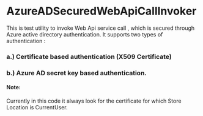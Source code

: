 # AzureADSecuredWebApiCallInvoker
This is test utility to invoke Web Api service call , which is secured through Azure active directory authentication. 
It supports two types of authentication :
 ### a.) Certificate based authentication (X509 Certificate)
 ### b.) Azure AD secret key based authentication.
  
 #### Note:
  Currently in this code it always look for the certificate for which Store Location is CurrentUser.
